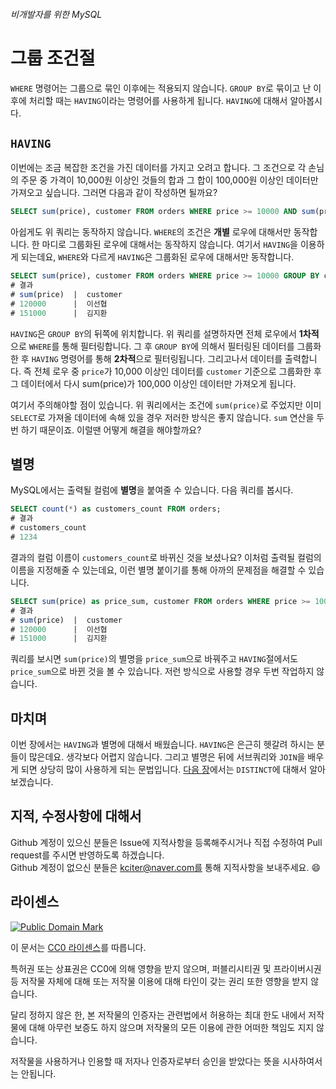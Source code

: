 ###### 비개발자를 위한 MySQL
# 그룹 조건절

`WHERE` 명령어는 그룹으로 묶인 이후에는 적용되지 않습니다. `GROUP BY`로 묶이고 난 이후에 처리할 때는 `HAVING`이라는 명령어를 사용하게 됩니다. `HAVING`에 대해서 알아봅시다.

## `HAVING`
이번에는 조금 복잡한 조건을 가진 데이터를 가지고 오려고 합니다. 그 조건으로 각 손님의 주문 중 가격이 10,000원 이상인 것들의 합과 그 합이 100,000원 이상인 데이터만 가져오고 싶습니다. 그러면 다음과 같이 작성하면 될까요?

```sql
SELECT sum(price), customer FROM orders WHERE price >= 10000 AND sum(price) >= 100000 GROUP BY customer;
```

아쉽게도 위 쿼리는 동작하지 않습니다. `WHERE`의 조건은 **개별** 로우에 대해서만 동작합니다. 한 마디로 그룹화된 로우에 대해서는 동작하지 않습니다. 여기서 `HAVING`을 이용하게 되는데요, `WHERE`와 다르게 `HAVING`은 그룹화된 로우에 대해서만 동작합니다.

```sql
SELECT sum(price), customer FROM orders WHERE price >= 10000 GROUP BY customer HAVING sum(price) >= 100000;
# 결과
# sum(price)  |  customer
# 120000      |  이선협
# 151000      |  김지환
```

`HAVING`은 `GROUP BY`의 뒤쪽에 위치합니다. 위 쿼리를 설명하자면 전체 로우에서 **1차적**으로 `WHERE`를 통해 필터링합니다. 그 후 `GROUP BY`에 의해서 필터링된 데이터를 그룹화 한 후 `HAVING` 명령어를 통해 **2차적**으로 필터링됩니다. 그리고나서 데이터를 출력합니다. 즉 전체 로우 중 `price`가 10,000 이상인 데이터를 `customer` 기준으로 그룹화한 후 그 데이터에서 다시 sum(price)가 100,000 이상인 데이터만 가져오게 됩니다.

여기서 주의해야할 점이 있습니다. 위 쿼리에서는 조건에 `sum(price)`로 주었지만 이미 `SELECT`로 가져올 데이터에 속해 있을 경우 저러한 방식은 좋지 않습니다. `sum` 연산을 두번 하기 때문이죠. 이럴땐 어떻게 해결을 해야할까요?

## 별명
MySQL에서는 출력될 컬럼에 **별명**을 붙여줄 수 있습니다. 다음 쿼리를 봅시다.

```sql
SELECT count(*) as customers_count FROM orders;
# 결과
# customers_count
# 1234
```

결과의 컬럼 이름이 `customers_count`로 바뀌신 것을 보셨나요? 이처럼 출력될 컬럼의 이름을 지정해줄 수 있는데요, 이런 별명 붙이기를 통해 아까의 문제점을 해결할 수 있습니다.

```sql
SELECT sum(price) as price_sum, customer FROM orders WHERE price >= 10000 GROUP BY customer HAVING price_sum >= 100000;
# 결과
# sum(price)  |  customer
# 120000      |  이선협
# 151000      |  김지환
```

쿼리를 보시면 `sum(price)`의 별명을 `price_sum`으로 바꿔주고 `HAVING`절에서도 `price_sum`으로 바뀐 것을 볼 수 있습니다. 저런 방식으로 사용할 경우 두번 작업하지 않습니다.

## 마치며
이번 장에서는 `HAVING`과 별명에 대해서 배웠습니다. `HAVING`은 은근히 헷갈려 하시는 분들이 많은데요. 생각보다 어렵지 않습니다. 그리고 별명은 뒤에 서브쿼리와 `JOIN`을 배우게 되면 상당히 많이 사용하게 되는 문법입니다. [다음 장](DISTINCT.md)에서는 `DISTINCT`에 대해서 알아보겠습니다.

## 지적, 수정사항에 대해서
Github 계정이 있으신 분들은 Issue에 지적사항을 등록해주시거나 직접 수정하여 Pull request를 주시면 반영하도록 하겠습니다. <br>Github 계정이 없으신 분들은 kciter@naver.com를 통해 지적사항을 보내주세요. :smile:

## 라이센스
<a rel="license" href="http://creativecommons.org/publicdomain/mark/1.0/">
<img src="https://licensebuttons.net/p/mark/1.0/88x31.png" alt="Public Domain Mark" />
</a>

이 문서는 [CC0 라이센스](LICENSE)를 따릅니다.

특허권 또는 상표권은 CC0에 의해 영향을 받지 않으며, 퍼블리시티권 및 프라이버시권 등 저작물 자체에 대해 또는 저작물 이용에 대해 타인이 갖는 권리 또한 영향을 받지 않습니다.

달리 정하지 않은 한, 본 저작물의 인증자는 관련법에서 허용하는 최대 한도 내에서 저작물에 대해 아무런 보증도 하지 않으며 저작물의 모든 이용에 관한 어떠한 책임도 지지 않습니다.

저작물을 사용하거나 인용할 때 저자나 인증자로부터 승인을 받았다는 뜻을 시사하여서는 안됩니다.
